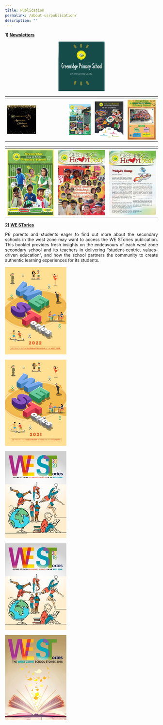 ```yaml
---
title: Publication
permalink: /about-us/publication/
description: ""
---
```

<b>1)&nbsp;<u>Newsletters</u></b>

<p style="text-align: center;"><a href="https://online.fliphtml5.com/ieuwj/slct/#p=1" target="_blank"> <img src="/images/About%20Us/Publication/Newsletter2022.png" style="width:30%"></a></p>

<table>
<thead>
  <tr>
    <th></th>
    <th></th>
    <th></th>
    <th></th>
  </tr>
</thead>
<tbody>
  <tr>
    <td><a href="https://heyzine.com/flip-book/ee8b43b9d8.html#page/2" target="_blank"> <img src="/images/About%20Us/Publication/Grps25Annv.png" style="width:50%"></a></td>
    <td><a href="/files/About%20Us/GRPS%20Newsletter%202020.pdf" target="_blank"> <img src="/images/About%20Us/Publication/2020NewsletterCover.jpg" style="width: 100%"></a></td>
    <td><a href="" target="_blank"> <img src="/images/About%20Us/Publication/2018.jpg" style="width:100%"></a></td>
    <td><a href="" target="_blank"> <img src="/images/About%20Us/Publication/2017.jpg" style="width:100%"></a></td>
  </tr>
</tbody>
</table>


<table>
<thead>
  <tr>
    <th></th>
    <th></th>
    <th></th>
  </tr>
</thead>
<tbody>
  <tr>
    <td><a href="" target="_blank"> <img src="/images/About%20Us/Publication/2016.jpg" style="width:100%"></a></td>
    <td><a href="" target="_blank"> <img src="/images/About%20Us/Publication/2015.jpg" style="width:100%"></a></td>
    <td><a href="" target="_blank"> <img src="/images/About%20Us/Publication/2014.jpg" style="width:100%"></a></td>
  </tr>
</tbody>
</table>

		 
<b>2)&nbsp;<u>WE STories</u></b>

<p style="text-align: justify;">P6 parents and students eager to find out more about the secondary schools in the west zone may want to access the WE STories publication. This booklet provides fresh insights on the endeavours of each west zone secondary school and its teachers in delivering “student-centric, values-driven education”, and how the school partners the community to create authentic learning experiences for its students.</p>

<a href="https://online.fliphtml5.com/obrr/qkde/#p=1" target="_blank"> <img src="/images/About%20Us/Publication/weststories2022.png" style="width:40%"></a>

<a href="https://online.fliphtml5.com/obrr/vrmu/#p=2" target="_blank"> <img src="/images/About%20Us/Publication/WE2021.jpg" style="width:40%"></a>

<a href="" target="_blank"> <img src="/images/About%20Us/Publication/WestStories2020.jpg" style="width:40%"></a>
		 
<a href="" target="_blank"> <img src="/images/About%20Us/Publication/WESS2019.jpg" style="width:40%"></a>
		 
<a href="" target="_blank"> <img src="/images/About%20Us/Publication/WEStories.jpg" style="width:40%"></a>